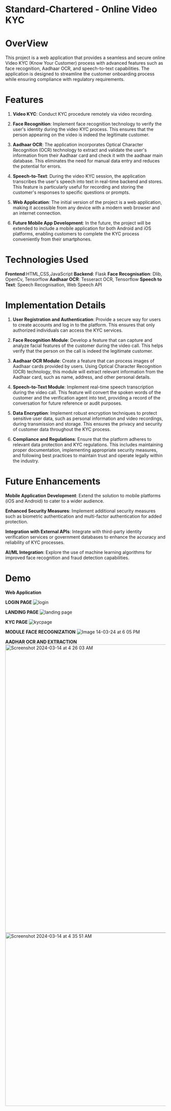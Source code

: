# Standard-Chartered - Online Video KYC
# OverView
This project is a web application that provides a seamless and secure online Video KYC (Know Your Customer) process with advanced features such as face recognition, Aadhaar OCR, and speech-to-text capabilities. The application is designed to streamline the customer onboarding process while ensuring compliance with regulatory requirements.

# Features 
1. **Video KYC**: Conduct KYC procedure remotely via video recording.

2. **Face Recognition**: Implement face recognition technology to verify the user's identity during the video KYC process. This ensures that the person appearing on the video is indeed the legitimate customer.

3. **Aadhaar OCR**: The application incorporates Optical Character Recognition (OCR) technology to extract and validate the user's information from their Aadhaar card and check it with the aadhaar main database. This eliminates the need for manual data entry and reduces the potential for errors.

4. **Speech-to-Text**: During the video KYC session, the application transcribes the user's speech into text in real-time backend and stores. This feature is particularly useful for recording and storing the customer's responses to specific questions or prompts.

5. **Web Application**: The initial version of the project is a web application, making it accessible from any device with a modern web browser and an internet connection.

6. **Future Mobile App Development**: In the future, the project will be extended to include a mobile application for both Android and iOS platforms, enabling customers to complete the KYC process conveniently from their smartphones.

# Technologies Used
**Frontend**:HTML,CSS,JavaScript
**Backend**: Flask
**Face Recognisation**: Dlib, OpenCv, Tensorflow
**Aadhaar OCR**: Tesseract OCR, Tensorflow
**Speech to Text**: Speech Recognisation, Web Speech API

# Implementation Details 
1. **User Registration and Authentication**: Provide a secure way for users to create accounts and log in to the platform. This ensures that only authorized individuals can access the KYC services.

2. **Face Recognition Module**: Develop a feature that can capture and analyze facial features of the customer during the video call. This helps verify that the person on the call is indeed the legitimate customer.
3. **Aadhaar OCR Module**: Create a feature that can process images of Aadhaar cards provided by users. Using Optical Character Recognition (OCR) technology, this module will extract relevant information from the Aadhaar card, such as name, address, and other personal details.

4. **Speech-to-Text Module**: Implement real-time speech transcription during the video call. This feature will convert the spoken words of the customer and the verification agent into text, providing a record of the conversation for future reference or audit purposes.

5. **Data Encryption**: Implement robust encryption techniques to protect sensitive user data, such as personal information and video recordings, during transmission and storage. This ensures the privacy and security of customer data throughout the KYC process.

6. **Compliance and Regulations**: Ensure that the platform adheres to relevant data protection and KYC regulations. This includes maintaining proper documentation, implementing appropriate security measures, and following best practices to maintain trust and operate legally within the industry.

# Future Enhancements

**Mobile Application Development**: Extend the solution to mobile platforms (iOS and Android) to cater to a wider audience.

**Enhanced Security Measures**: Implement additional security measures such as biometric authentication and multi-factor authentication for added protection.

**Integration with External APIs**: Integrate with third-party identity verification services or government databases to enhance the accuracy and reliability of KYC processes.

**AI/ML Integration**: Explore the use of machine learning algorithms for improved face recognition and fraud detection capabilities.

# Demo 

**Web Application**

**LOGIN PAGE**
![login](https://github.com/sbanerjee29/Standard-Chartered/assets/104590401/922a5530-65c2-4104-a3a7-37635b11ddec)

**LANDING PAGE**
![landing page](https://github.com/sbanerjee29/Standard-Chartered/assets/104590401/6ddd6ba5-2e59-41ae-8e1a-598983e67062)

**KYC PAGE**
![kycpage](https://github.com/sbanerjee29/Standard-Chartered/assets/104590401/4decc106-d8a6-4dc4-b71e-6ade2b350dc2)


**MODULE**
**FACE RECOGNIZATION**
![Image 14-03-24 at 6 05 PM](https://github.com/sbanerjee29/Standard-Chartered/assets/104590401/86c382d2-dbd5-4c95-b1df-d7a468b3517e)

**AADHAR OCR AND EXTRACTION**
<img width="905" alt="Screenshot 2024-03-14 at 4 26 03 AM" src="https://github.com/sbanerjee29/Standard-Chartered/assets/104590401/428c1dec-ac82-4109-a224-4591ce0249fe">
<img width="544" alt="Screenshot 2024-03-14 at 4 35 51 AM" src="https://github.com/sbanerjee29/Standard-Chartered/assets/104590401/d49d5bf1-e011-49a3-b284-ae0beed980f6">


